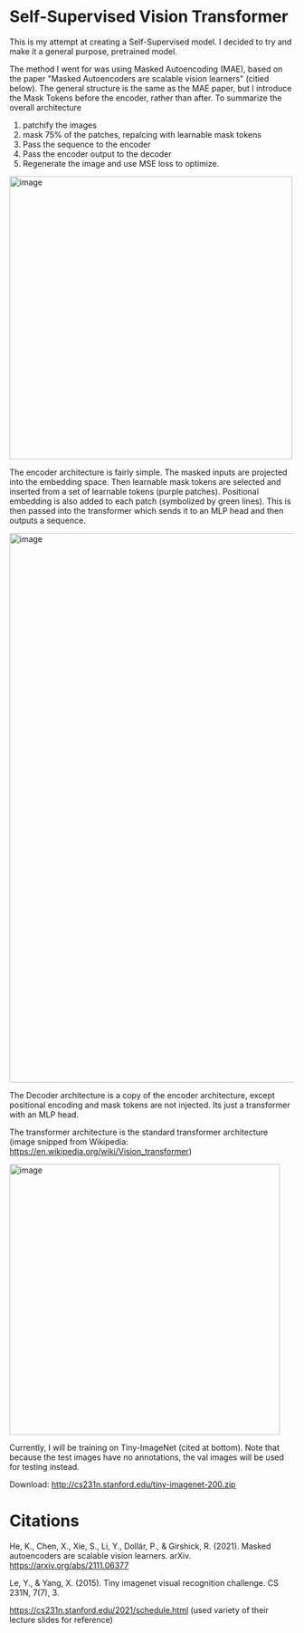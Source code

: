 # Self-Supervised Vision Transformer

This is my attempt at creating a Self-Supervised model. I decided to try and make it a general purpose, pretrained model. 

The method I went for was using Masked Autoencoding (MAE), based on the paper "Masked Autoencoders are scalable vision learners" (citied below). The general structure is the same as the MAE paper, but I introduce the Mask Tokens before the encoder, rather than after. To summarize the overall architecture
 1. patchify the images
 2. mask 75% of the patches, repalcing with learnable mask tokens
 3. Pass the sequence to the encoder
 4. Pass the encoder output to the decoder
 5. Regenerate the image and use MSE loss to optimize. 


<img width="500" alt="image" src="https://github.com/user-attachments/assets/df9d888d-e844-4c8e-9f60-22bf0479445b">

The encoder architecture is fairly simple. The masked inputs are projected into the embedding space. Then learnable mask tokens are selected and inserted from a set of learnable tokens (purple patches). Positional embedding is also added to each patch (symbolized by green lines). This is then passed into the transformer which sends it to an MLP head and then outputs a sequence. 


<img width="970" alt="image" src="https://github.com/user-attachments/assets/e4f86231-dbaa-4546-bb6c-5014cdc7bab2">

The Decoder architecture is a copy of the encoder architecture, except positional encoding and mask tokens are not injected. Its just a transformer with an MLP head.

The transformer architecture is the standard transformer architecture (image snipped from Wikipedia: https://en.wikipedia.org/wiki/Vision_transformer)

<img width="478" alt="image" src="https://github.com/user-attachments/assets/058256dd-018b-4017-9731-ee232c7d9e57">



Currently, I will be training on Tiny-ImageNet (cited at bottom). Note that because the test images have no annotations, the val images will be used for testing instead. 

Download: http://cs231n.stanford.edu/tiny-imagenet-200.zip




# Citations

He, K., Chen, X., Xie, S., Li, Y., Dollár, P., & Girshick, R. (2021). Masked autoencoders are scalable vision learners. arXiv. https://arxiv.org/abs/2111.06377

Le, Y., & Yang, X. (2015). Tiny imagenet visual recognition challenge. CS 231N, 7(7), 3.

https://cs231n.stanford.edu/2021/schedule.html (used variety of their lecture slides for reference)



